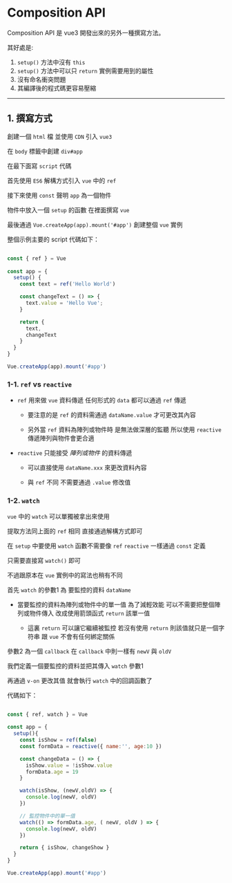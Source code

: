 # Composition API

Composition API 是 vue3 開發出來的另外一種撰寫方法。

其好處是: 

  1. `setup()` 方法中沒有 `this`
  2. `setup()` 方法中可以只 `return` 實例需要用到的屬性
  3. 沒有命名衝突問題
  4. 其編譯後的程式碼更容易壓縮

---

## 1. 撰寫方式

創建一個 `html` 檔 並使用 `CDN` 引入 `vue3`

在 `body` 標籤中創建 `div#app` 

在最下面寫 `script` 代碼

首先使用 `ES6` 解構方式引入 `vue` 中的 `ref`

接下來使用 `const` 聲明 `app` 為一個物件

物件中放入一個 `setup` 的函數 在裡面撰寫 `vue`

最後通過 `Vue.createApp(app).mount('#app')` 創建整個 `vue` 實例

整個示例主要的 script 代碼如下：

```js

const { ref } = Vue
  
const app = {
  setup() {
    const text = ref('Hello World')

    const changeText = () => {
      text.value = 'Hello Vue';
    }

    return {
      text,
      changeText
    }
  }
}

Vue.createApp(app).mount('#app')

```

### 1-1. `ref` vs `reactive`

* `ref` 用來做 `vue` 資料傳遞 任何形式的 `data` 都可以通過 `ref` 傳遞

  - 要注意的是 `ref` 的資料需通過 `dataName.value` 才可更改其內容

  - 另外當 `ref` 資料為陣列或物件時 是無法做深層的監聽 所以使用 `reactive` 傳遞陣列與物件會更合適

* `reactive` 只能接受 _陣列或物件_ 的資料傳遞

  - 可以直接使用 `dataName.xxx` 來更改資料內容

  - 與 `ref` 不同 不需要通過 `.value` 修改值

### 1-2. `watch`

`vue` 中的 `watch` 可以單獨被拿出來使用

提取方法同上面的 `ref` 相同 直接通過解構方式即可

在 `setup` 中要使用 `watch` 函數不需要像 `ref` `reactive` 一樣通過 `const` 定義

只需要直接寫 `watch()` 即可

不過跟原本在 `vue` 實例中的寫法也稍有不同

首先 `watch` 的參數1 為 要監控的資料 `dataName`

  * 當要監控的資料為陣列或物件中的單一值 為了減輕效能 
  可以不需要把整個陣列或物件傳入 改成使用箭頭函式 `return` 該單一值
  
    - 這裏 `return` 可以讓它繼續被監控 
    若沒有使用 `return` 則該值就只是一個字符串 跟 `vue` 不會有任何綁定關係

參數2 為一個 `callback` 在 `callback` 中則一樣有 `newV` 與 `oldV`

我們定義一個要監控的資料並把其傳入 `watch` 參數1

再通過 `v-on` 更改其值 就會執行 `watch` 中的回調函數了

代碼如下：

```js

const { ref, watch } = Vue

const app = {
  setup(){
    const isShow = ref(false)
    const formData = reactive({ name:'', age:10 })

    const changeData = () => {
      isShow.value = !isShow.value
      formData.age = 19
    }

    watch(isShow, (newV,oldV) => {
      console.log(newV, oldV)
    })

    // 監控物件中的單一值
    watch(() => formData.age, ( newV, oldV ) => {
      console.log(newV, oldV)
    })

    return { isShow, changeShow }
  }
}

Vue.createApp(app).mount('#app')

```